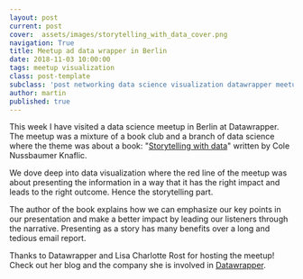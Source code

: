 ```yaml
---
layout: post
current: post
cover:  assets/images/storytelling_with_data_cover.png
navigation: True
title: Meetup ad data wrapper in Berlin
date: 2018-11-03 10:00:00
tags: meetup visualization
class: post-template
subclass: 'post networking data science visualization datawrapper meetup'
author: martin
published: true
---
```


This week I have visited a data science meetup in Berlin at Datawrapper. The meetup was a mixture of a book club and a branch of data science where the theme was about a book: "[Storytelling with data](https://www.amazon.com/Storytelling-Data-Visualization-Business-Professionals-ebook/dp/B016DHQSM2/ref=sr_1_1?ie=UTF8&qid=1541458749&sr=8-1&keywords=storytelling+with+data)" written by Cole Nussbaumer Knaflic.

We dove deep into data visualization where the red line of the meetup was about presenting the information in a way that it has the right impact and leads to the right outcome. Hence the storytelling part.

The author of the book explains how we can emphasize our key points in our presentation and make a better impact by leading our listeners through the narrative. Presenting as a story has many benefits over a long and tedious email report.

Thanks to Datawrapper and Lisa Charlotte Rost for hosting the meetup! Check out her blog and the company she is involved in [Datawrapper](https://www.blog.datawrapper.de/).
